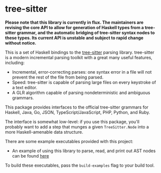 # tree-sitter

**Please note that this library is currently in flux. The maintainers are revising the core API to allow for generation of Haskell types from a tree-sitter grammar, and the automatic bridging of tree-sitter syntax nodes to these types. Its current API is unstable and subject to rapid change without notice.**

This is a set of Haskell bindings to the [tree-sitter][tree-sitter]
parsing library. tree-sitter is a modern incremental parsing toolkit
with a great many useful features, including:

* Incremental, error-correcting parses: one syntax error in a file
  will not prevent the rest of the file from being parsed.
* Speed: tree-sitter is capable of parsing large files on every
  keystroke of a text editor.
* A GLR algorithm capable of parsing nondeterministic and ambiguous
  grammars.

This package provides interfaces to the official tree-sitter grammars
for Haskell, Java, Go, JSON, TypeScript/JavaScript, PHP, Python, and
Ruby.

The interface is somewhat low-level: if you use this package, you'll
probably want to add a step that munges a given `TreeSitter.Node` into
a more Haskell-amenable data structure.

There are some example executables provided with this project:

* An example of using this library to parse, read, and print out AST nodes
can be found [here](https://github.com/tree-sitter/tree-sitter/blob/master/languages/haskell/examples/Demo.hs)

To build these executables, pass the `build-examples` flag to your build tool.

[tree-sitter]: https://github.com/tree-sitter/tree-sitter
